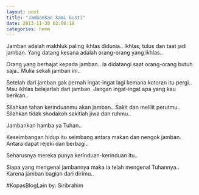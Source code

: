 ```yaml
---
layout: post
title: "Jambankan kami Gusti"
date: 2013-11-30 02:06:18
categories: hemm
---
```


Jamban adalah makhluk paling ikhlas didunia.. Ikhlas, tulus dan taat jadi jamban. Yang datang kesana adalah orang-orang yang ikhlas..

Orang yang berhajat kepada jamban.. Ia didatangi saat orang-orang butuh saja.. Mulia sekali jamban ini..

Setelah dari jamban gak pernah ingat-ingat lagi kemana kotoran itu pergi.. Mau ikhlas belajarlah dari jamban. Jangan ingat-ingat apa yang kau berikan..

Silahkan tahan kerinduanmu akan jamban.. Sakit dan melilit perutmu.. Silahkan tidak shodakoh sakitlah jiwa dan ruhmu..

Jambankan hamba ya Tuhan..

Keseimbangan hidup itu seimbang antara makan dan nengok jamban. Antara dapat rejeki dan berbagi..

Seharusnya mereka punya kerinduan-kerinduan itu..

Siapa yang mengenal jambannya maka ia telah mengenal Tuhannya.. Karena jamban bagian dari dirimu..


#KopasBlogLain
by: Siribrahim
